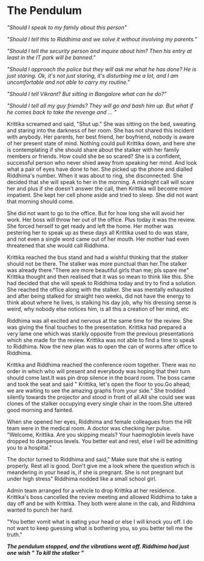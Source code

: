 # The Pendulum


*"Should I speak to my family about this person"*

*"Should I tell this to Riddhima and we solve it without involving my parents."*

*"Should I tell the security person and inquire about him? Then his entry at least in the IT park will be banned."*

*"Should I approach the police but they will ask me what he has done? He is just staring. Ok, it's not just staring, it's disturbing me a lot, and I am uncomfortable and not able to carry my routine."*

*"Should I tell Vikrant? But sitting in Bangalore what can he do?"*

*"Should I tell all my guy friends? They will go and bash him up. But what if he comes back to take the revenge and ... "*


Krittika screamed and said, "Shut up." She was sitting on the bed, sweating and staring into the darkness of her room. She has not shared this incident with anybody. Her parents, her best friend, her boyfriend, nobody is aware of her present state of mind. Nothing could pull Krittika down, and here she is contemplating if she should share about the stalker with her family members or friends. How could she be so scared? She is a confident, successful person who never shied away from speaking her mind. And look what a pair of eyes have done to her. She picked up the phone and dialled Riddhima's number. When it was about to ring, she disconnected. She decided that she will speak to her in the morning. A midnight call will scare her and plus if she doesn't answer the call, then Krittika will become more impatient. She kept her cell phone aside and tried to sleep. She did not want that morning should come.

She did not want to go to the office. But for how long she will avoid her work. Her boss will throw her out of the office. Plus today it was the review. She forced herself to get ready and left the home. Her mother was pestering her to speak up as these days all Krittika used to do was stare, and not even a single word came out of her mouth. Her mother had even threatened that she would call Riddhima.

Krittika reached the bus stand and had a wishful thinking that the stalker should not be there. The stalker was more punctual than her.The stalker was already there."There are more beautiful girls than me; pls spare me" Krittika thought and then realised that it was so mean to think like this. She had decided that she will speak to Riddhima today and try to find a solution. She reached the office along with the stalker. She was mentally exhausted and after being stalked for straight two weeks, did not have the energy to think about where he lives, is stalking his day job, why his dressing sense is weird, why nobody else notices him, is all this a creation of her mind, etc

Riddhima was all excited and nervous at the same time for the review. She was giving the final touches to the presentation. Krittika had prepared a very lame one which was starkly opposite from the previous presentations which she made for the review. Krittika was not able to find a time to speak to Riddhima. Now the new plan was to open the can of worms after office to Riddhima.

Krittika and Riddhima reached the conference room together. There was no order in which who will present and everybody was hoping that their turn should come last.It was pin drop silence in the board room. The boss came and took the seat and said " Krittika, let's open the floor to you.Go ahead; we are waiting to see the amazing graphs from your side." She trodded silently towards the projector and stood in front of all.All she could see was clones of the stalker occupying every single chair in the room.She uttered good morning and fainted.

When she opened her eyes, Riddhima and female colleagues from the HR team were in the medical room. A doctor was checking her pulse.
"Welcome, Krittika. Are you skipping meals? Your haemoglobin levels have dropped to dangerous levels. You better eat and rest, else I will be admitting  you to a hospital."

The doctor turned to Riddhima and said," Make sure that she is eating properly. Rest all is good. Don't give me a look where the question which is meandering in your head is, if she is pregnant. She is not pregnant but under high stress" Riddhima nodded like a small school girl.

Admin team arranged for a vehicle to drop Krittika at her residence. Krittika's boss cancelled the review meeting and allowed Riddhima to take a day off and be with Krittika. They both were alone in the cab, and Riddhima wanted to punch her hard.

"You better vomit what is eating your head or else I will knock you off.  I do not  want to keep guessing what is bothering you, so you better tell me the truth."

***The pendulum stopped, and the vibrations went off.  Riddhima had just one wish " To kill the stalker "***